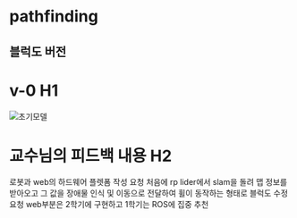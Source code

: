 # pathfinding

블럭도 버전
-------------

# v-0 H1

![초기모델](https://user-images.githubusercontent.com/86651809/168045285-6d0701d6-00d3-491a-9ba0-307cd29ebb0b.JPG)

# 교수님의 피드백 내용 H2
로봇과 web의 하드웨어 플렛폼 작성 요청
처음에 rp lider에서 slam을 돌려 맵 정보를 받아오고 그 값을 장애물 인식 및 이동으로 전달하여 휠이 동작하는 형태로 블럭도 수정 요청 
web부분은 2학기에 구현하고 1학기는 ROS에 집중 추천

